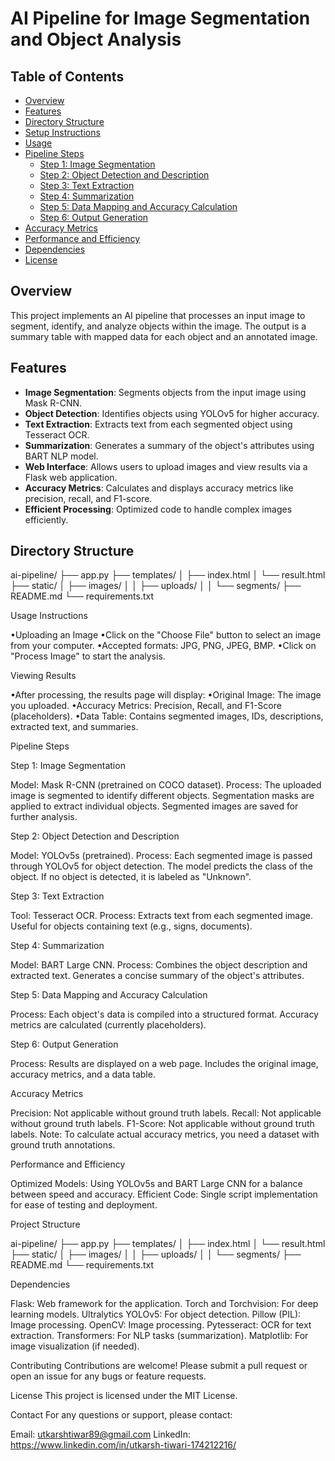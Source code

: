 # AI Pipeline for Image Segmentation and Object Analysis

## Table of Contents

- [Overview](#overview)
- [Features](#features)
- [Directory Structure](#directory-structure)
- [Setup Instructions](#setup-instructions)
- [Usage](#usage)
- [Pipeline Steps](#pipeline-steps)
  - [Step 1: Image Segmentation](#step-1-image-segmentation)
  - [Step 2: Object Detection and Description](#step-2-object-detection-and-description)
  - [Step 3: Text Extraction](#step-3-text-extraction)
  - [Step 4: Summarization](#step-4-summarization)
  - [Step 5: Data Mapping and Accuracy Calculation](#step-5-data-mapping-and-accuracy-calculation)
  - [Step 6: Output Generation](#step-6-output-generation)
- [Accuracy Metrics](#accuracy-metrics)
- [Performance and Efficiency](#performance-and-efficiency)
- [Dependencies](#dependencies)
- [License](#license)

## Overview

This project implements an AI pipeline that processes an input image to segment, identify, and analyze objects within the image. The output is a summary table with mapped data for each object and an annotated image.

## Features

- **Image Segmentation**: Segments objects from the input image using Mask R-CNN.
- **Object Detection**: Identifies objects using YOLOv5 for higher accuracy.
- **Text Extraction**: Extracts text from each segmented object using Tesseract OCR.
- **Summarization**: Generates a summary of the object's attributes using BART NLP model.
- **Web Interface**: Allows users to upload images and view results via a Flask web application.
- **Accuracy Metrics**: Calculates and displays accuracy metrics like precision, recall, and F1-score.
- **Efficient Processing**: Optimized code to handle complex images efficiently.

## Directory Structure

ai-pipeline/
├── app.py
├── templates/
│   ├── index.html
│   └── result.html
├── static/
│   ├── images/
│   │   ├── uploads/
│   │   └── segments/
├── README.md
└── requirements.txt

Usage Instructions

•Uploading an Image
•Click on the "Choose File" button to select an image from your computer.
•Accepted formats: JPG, PNG, JPEG, BMP.
•Click on "Process Image" to start the analysis.

Viewing Results

•After processing, the results page will display:
•Original Image: The image you uploaded.
•Accuracy Metrics: Precision, Recall, and F1-Score (placeholders).
•Data Table: Contains segmented images, IDs, descriptions, extracted text, and summaries.

Pipeline Steps

Step 1: Image Segmentation

Model: Mask R-CNN (pretrained on COCO dataset).
Process:
The uploaded image is segmented to identify different objects.
Segmentation masks are applied to extract individual objects.
Segmented images are saved for further analysis.

Step 2: Object Detection and Description

Model: YOLOv5s (pretrained).
Process:
Each segmented image is passed through YOLOv5 for object detection.
The model predicts the class of the object.
If no object is detected, it is labeled as "Unknown".

Step 3: Text Extraction

Tool: Tesseract OCR.
Process:
Extracts text from each segmented image.
Useful for objects containing text (e.g., signs, documents).

Step 4: Summarization

Model: BART Large CNN.
Process:
Combines the object description and extracted text.
Generates a concise summary of the object's attributes.

Step 5: Data Mapping and Accuracy Calculation

Process:
Each object's data is compiled into a structured format.
Accuracy metrics are calculated (currently placeholders).

Step 6: Output Generation

Process:
Results are displayed on a web page.
Includes the original image, accuracy metrics, and a data table.

Accuracy Metrics

Precision: Not applicable without ground truth labels.
Recall: Not applicable without ground truth labels.
F1-Score: Not applicable without ground truth labels.
Note: To calculate actual accuracy metrics, you need a dataset with ground truth annotations.

Performance and Efficiency

Optimized Models: Using YOLOv5s and BART Large CNN for a balance between speed and accuracy.
Efficient Code: Single script implementation for ease of testing and deployment.

Project Structure

ai-pipeline/
├── app.py
├── templates/
│   ├── index.html
│   └── result.html
├── static/
│   ├── images/
│   │   ├── uploads/
│   │   └── segments/
├── README.md
└── requirements.txt

Dependencies

Flask: Web framework for the application.
Torch and Torchvision: For deep learning models.
Ultralytics YOLOv5: For object detection.
Pillow (PIL): Image processing.
OpenCV: Image processing.
Pytesseract: OCR for text extraction.
Transformers: For NLP tasks (summarization).
Matplotlib: For image visualization (if needed).

Contributing
Contributions are welcome! Please submit a pull request or open an issue for any bugs or feature requests.

License
This project is licensed under the MIT License.

Contact
For any questions or support, please contact:

Email: utkarshtiwar89@gmail.com
LinkedIn: https://www.linkedin.com/in/utkarsh-tiwari-174212216/
